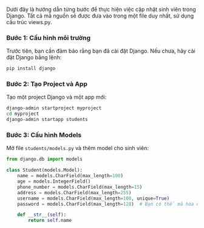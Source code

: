 Dưới đây là hướng dẫn từng bước để thực hiện việc cập nhật sinh viên trong Django. Tất cả mã nguồn sẽ được đưa vào trong một file duy nhất, sử dụng cấu trúc views.py.

### Bước 1: Cấu hình môi trường

Trước tiên, bạn cần đảm bảo rằng bạn đã cài đặt Django. Nếu chưa, hãy cài đặt Django bằng lệnh:

```bash
pip install django
```

### Bước 2: Tạo Project và App

Tạo một project Django và một app mới:

```bash
django-admin startproject myproject
cd myproject
django-admin startapp students
```

### Bước 3: Cấu hình Models

Mở file `students/models.py` và thêm model cho sinh viên:

```python
from django.db import models

class Student(models.Model):
    name = models.CharField(max_length=100)
    age = models.IntegerField()
    phone_number = models.CharField(max_length=15)
    address = models.CharField(max_length=255)
    username = models.CharField(max_length=100, unique=True)
    password = models.CharField(max_length=128)  # Bạn có thể mã hóa mật khẩu ở đây

    def __str__(self):
        return self.name
```

###